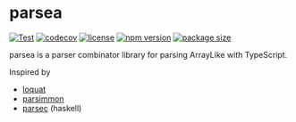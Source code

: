 # parsea

[![Test](https://github.com/uzmoi/parsea/actions/workflows/test.yml/badge.svg)](https://github.com/uzmoi/parsea/actions/workflows/test.yml)
[![codecov](https://codecov.io/gh/uzmoi/parsea/branch/main/graph/badge.svg)](https://codecov.io/gh/uzmoi/parsea)
[![license](https://img.shields.io/npm/l/parsea)](https://github.com/uzmoi/parsea/blob/main/LICENSE)
[![npm version](https://img.shields.io/npm/v/parsea/latest?logo=npm)](https://www.npmjs.com/package/parsea)
[![package size](https://img.shields.io/bundlephobia/min/parsea)](https://bundlephobia.com/package/parsea)

parsea is a parser combinator library for parsing ArrayLike with TypeScript.

Inspired by

- [loquat](https://github.com/susisu/loquat)
- [parsimmon](https://github.com/jneen/parsimmon)
- [parsec](https://github.com/haskell/parsec) (haskell)
